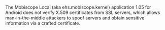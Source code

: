 The Mobiscope Local (aka ehs.mobiscope.kernel) application 1.05 for Android does not verify X.509 certificates from SSL servers, which allows man-in-the-middle attackers to spoof servers and obtain sensitive information via a crafted certificate.